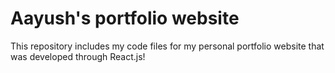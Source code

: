 # Aayush's portfolio website 

This repository includes my code files for my personal portfolio website that was developed through React.js! 
